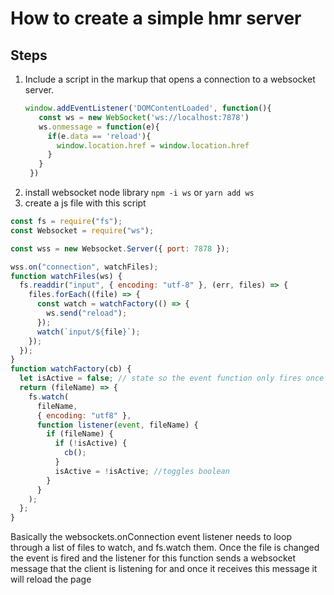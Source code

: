 # How to create a simple hmr server

## Steps

1. Include a script in the markup that opens a connection to a websocket server.
   ```js
   window.addEventListener('DOMContentLoaded', function(){
      const ws = new WebSocket('ws://localhost:7878')
      ws.onmessage = function(e){
        if(e.data == 'reload'){
          window.location.href = window.location.href
        }
      }
    })
    ```
2.  install websocket node library 
  `npm -i ws` or `yarn add ws`
3.  create a js file with this script
```js
const fs = require("fs");
const Websocket = require("ws");

const wss = new Websocket.Server({ port: 7878 });

wss.on("connection", watchFiles);
function watchFiles(ws) {
  fs.readdir("input", { encoding: "utf-8" }, (err, files) => {
    files.forEach((file) => {
      const watch = watchFactory(() => {
        ws.send("reload");
      });
      watch(`input/${file}`);
    });
  });
}
function watchFactory(cb) {
  let isActive = false; // state so the event function only fires once
  return (fileName) => {
    fs.watch(
      fileName,
      { encoding: "utf8" },
      function listener(event, fileName) {
        if (fileName) {
          if (!isActive) {
            cb();
          }
          isActive = !isActive; //toggles boolean
        }
      }
    );
  };
}
```
Basically the websockets.onConnection event listener needs to loop through a list of files to watch, and fs.watch them. Once the file is changed the event is fired and the listener for this function sends a websocket message that the client is listening for and once it receives this message it will reload the page